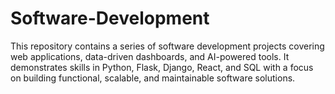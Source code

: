 # Software-Development
This repository contains a series of software development projects covering web applications, data-driven dashboards, and AI-powered tools. It demonstrates skills in Python, Flask, Django, React, and SQL with a focus on building functional, scalable, and maintainable software solutions.
